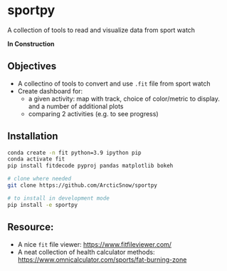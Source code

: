 # sportpy
A collection of tools to read and visualize data from sport watch

**In Construction**


## Objectives

- A collectino of tools to convert and use `.fit` file from sport watch
- Create dashboard for:
    - a given activity: map with track, choice of color/metric to display. and a number of additional plots
    - comparing 2 activities (e.g. to see progress)

## Installation

```sh
conda create -n fit python=3.9 ipython pip
conda activate fit
pip install fitdecode pyproj pandas matplotlib bokeh

# clone where needed
git clone https://github.com/ArcticSnow/sportpy

# to install in development mode
pip install -e sportpy

```

## Resource:
- A nice `fit` file viewer: https://www.fitfileviewer.com/
- A neat collection of health calculator methods: https://www.omnicalculator.com/sports/fat-burning-zone
